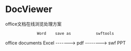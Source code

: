 # DocViewer
office文档在线浏览处理方案











                  Word    save as           swftools
office documents  Excel   ------->    pdf   -------->    swf
                  PPT
                  
                  
                  

